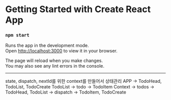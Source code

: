 # Getting Started with Create React App
### `npm start`

Runs the app in the development mode.\
Open [http://localhost:3000](http://localhost:3000) to view it in your browser.

The page will reload when you make changes.\
You may also see any lint errors in the console.

---
state, dispatch, nextId를 위한 context를 만들어서 상태관리
APP -> TodoHead, TodoList, TodoCreate
TodoList -> todo -> TodoItem
Context -> todos -> TodoHead, TodoList
        -> dispatch -> TodoItem, TodoCreate

